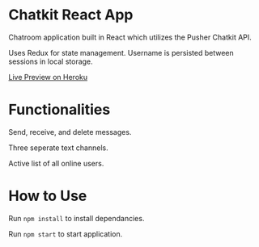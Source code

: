 <h1>Chatkit React App</h1>

Chatroom application built in React which utilizes the Pusher Chatkit API. 

Uses Redux for state management. Username is persisted between sessions in local storage.

[Live Preview on Heroku](https://chatkit-react-app.herokuapp.com/)

<h1>Functionalities</h1>

Send, receive, and delete messages.

Three seperate text channels.

Active list of all online users.

<h1>How to Use</h1>

Run `npm install` to install dependancies.

Run `npm start` to start application.
